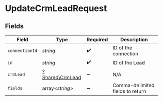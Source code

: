 # UpdateCrmLeadRequest


## Fields

| Field                                             | Type                                              | Required                                          | Description                                       |
| ------------------------------------------------- | ------------------------------------------------- | ------------------------------------------------- | ------------------------------------------------- |
| `connectionId`                                    | *string*                                          | :heavy_check_mark:                                | ID of the connection                              |
| `id`                                              | *string*                                          | :heavy_check_mark:                                | ID of the Lead                                    |
| `crmLead`                                         | [?Shared\CrmLead](../../Models/Shared/CrmLead.md) | :heavy_minus_sign:                                | N/A                                               |
| `fields`                                          | array<*string*>                                   | :heavy_minus_sign:                                | Comma-delimited fields to return                  |